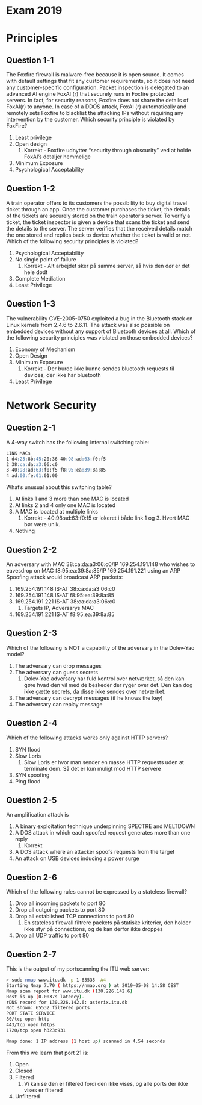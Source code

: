 # Exam 2019

# Principles

## Question 1-1

The Foxfire firewall is malware-free because it is open source. It comes with default settings that fit any customer requirements, so it does not need any customer-specific configuration. Packet inspection is delegated to an advanced AI engine FoxAI (r) that securely runs in Foxfire protected servers. In fact, for security reasons, Foxfire does not share the details of FoxAI(r) to anyone. In case of a DDOS attack, FoxAI (r) automatically and remotely sets Foxfire to blacklist the attacking IPs without requiring any intervention by the customer. Which security principle is violated by FoxFire?

1. Least privilege
2. Open design
    1. Korrekt - Foxfire udnytter “security through obscurity” ved at holde FoxAI’s detaljer hemmelige
3. Minimum Exposure
4. Psychological Acceptability

## Question 1-2

A train operator offers to its customers the possibility to buy digital travel ticket through an app. Once the customer purchases the ticket, the details of the tickets are securely stored on the train operator’s server. To verify a ticket, the ticket inspector is given a device that scans the ticket and send the details to the server. The server verifies that the received details match the one stored and replies back to device whether the ticket is valid or not. Which of the following security principles is violated?

1. Psychological Acceptability
2. No single point of failure
    1. Korrekt - Alt arbejdet sker på samme server, så hvis den dør er det hele dødt
3. Complete Mediation
4. Least Privilege

## Question 1-3

The vulnerability CVE-2005-0750 exploited a bug in the Bluetooth stack on Linux kernels from 2.4.6 to 2.6.11. The attack was also possible on embedded devices without any support of Bluetooth devices at all. Which of the following security principles was violated on those embedded devices?

1. Economy of Mechanism
2. Open Design
3. Minimum Exposure
    1. Korrekt - Der burde ikke kunne sendes bluetooth requests til devices, der ikke har bluetooth
4. Least Privilege

# Network Security

## Question 2-1

A 4-way switch has the following internal switching table:

```markdown
LINK MACs
1 d4:25:8b:45:20:36 40:98:ad:63:f0:f5
2 38:ca:da:a3:06:c0
3 40:98:ad:63:f0:f5 f8:95:ea:39:8a:85
4 ad:00:fe:01:01:00
```

What’s unusual about this switching table?

1. At links 1 and 3 more than one MAC is located
2. At links 2 and 4 only one MAC is located
3. A MAC is located at multiple links
    1. Korrekt - 40:98:ad:63:f0:f5 er lokeret i både link 1 og 3. Hvert MAC bør være unik.
4. Nothing

## Question 2-2

An adversary with MAC 38:ca:da:a3:06:c0/IP 169.254.191.148 who wishes to eavesdrop on MAC f8:95:ea:39:8a:85/IP 169.254.191.221 using an ARP Spoofing attack would broadcast ARP packets:

1. 169.254.191.148 IS-AT 38:ca:da:a3:06:c0
2. 169.254.191.148 IS-AT f8:95:ea:39:8a:85
3. 169.254.191.221 IS-AT 38:ca:da:a3:06:c0
    1. Targets IP, Adversarys MAC
4. 169.254.191.221 IS-AT f8:95:ea:39:8a:85

## Question 2-3

Which of the following is NOT a capability of the adversary in the Dolev-Yao model?

1. The adversary can drop messages
2. The adversary can guess secrets
    1. Dolev-Yao adversary har fuld kontrol over netværket, så den kan gøre hvad den vil med de beskeder der ryger over det. Den kan dog ikke gætte secrets, da disse ikke sendes over netværket.
3. The adversary can decrypt messages (if he knows the key)
4. The adversary can replay message

## Question 2-4

Which of the following attacks works only against HTTP servers?

1. SYN flood
2. Slow Loris
    1. Slow Loris er hvor man sender en masse HTTP requests uden at terminate dem. Så det er kun muligt mod HTTP servere
3. SYN spoofing
4. Ping flood

## Question 2-5

An amplification attack is

1. A binary exploitation technique underpinning SPECTRE and MELTDOWN
2. A DOS attack in which each spoofed request generates more than one reply
    1. Korrekt
3. A DOS attack where an attacker spoofs requests from the target
4. An attack on USB devices inducing a power surge

## Question 2-6

Which of the following rules cannot be expressed by a stateless firewall?

1. Drop all incoming packets to port 80
2. Drop all outgoing packets to port 80
3. Drop all established TCP connections to port 80
    1. En stateless firewall filtrere packets på statiske kriterier, den holder ikke styr på connections, og de kan derfor ikke droppes
4. Drop all UDP traffic to port 80

## Question 2-7

This is the output of my portscanning the ITU web server:

```bash
> sudo nmap www.itu.dk -p 1-65535 -A4
Starting Nmap 7.70 ( https://nmap.org ) at 2019-05-08 14:58 CEST
Nmap scan report for www.itu.dk (130.226.142.6)
Host is up (0.0037s latency).
rDNS record for 130.226.142.6: asterix.itu.dk
Not shown: 65532 filtered ports
PORT STATE SERVICE
80/tcp open http
443/tcp open https
1720/tcp open h323q931

Nmap done: 1 IP address (1 host up) scanned in 4.54 seconds
```

From this we learn that port 21 is:

1. Open
2. Closed
3. Filtered
    1. Vi kan se den er filtered fordi den ikke vises, og alle ports der ikke vises er filtered
4. Unfiltered
